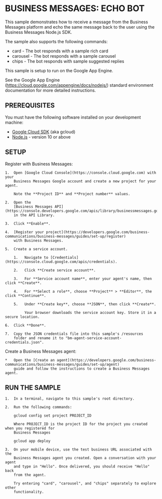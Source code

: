 # BUSINESS MESSAGES: ECHO BOT

This sample demonstrates how to receive a message from the Business Messages
platform and echo the same message back to the user using the Business Messages
Node.js SDK.

The sample also supports the following commands:
* card - The bot responds with a sample rich card
* carousel - The bot responds with a sample carousel
* chips - The bot responds with sample suggested replies

This sample is setup to run on the Google App Engine.

See the Google App Engine (https://cloud.google.com/appengine/docs/nodejs/) standard environment
documentation for more detailed instructions.

## PREREQUISITES

You must have the following software installed on your development machine:

* [Google Cloud SDK](https://cloud.google.com/sdk/) (aka gcloud)
* [Node.js](https://nodejs.org/en/) - version 10 or above

## SETUP

Register with Business Messages:

    1.  Open [Google Cloud Console](https://console.cloud.google.com) with your
        Business Messages Google account and create a new project for your agent.

        Note the **Project ID** and **Project number** values.

    2.  Open the
        [Business Messages API](https://console.developers.google.com/apis/library/businessmessages.googleapis.com)
        in the API Library.

    3.  Click **Enable**.

    4.  [Register your project](https://developers.google.com/business-communications/business-messages/guides/set-up/register)
        with Business Messages.

    5.  Create a service account.

        1.   Navigate to [Credentials](https://console.cloud.google.com/apis/credentials).

        2.   Click **Create service account**.

        3.   For **Service account name**, enter your agent's name, then click **Create**.

        4.   For **Select a role**, choose **Project** > **Editor**, the click **Continue**.

        5.   Under **Create key**, choose **JSON**, then click **Create**.

             Your browser downloads the service account key. Store it in a secure location.

    6.  Click **Done**.

    7.  Copy the JSON credentials file into this sample's /resources
        folder and rename it to "bm-agent-service-account-credentials.json".
        
Create a Business Messages agent:

    *   Open the [Create an agent](https://developers.google.com/business-communications/business-messages/guides/set-up/agent)
        guide and follow the instructions to create a Business Messages agent.

## RUN THE SAMPLE

    1.  In a terminal, navigate to this sample's root directory.

    2.  Run the following commands:

        gcloud config set project PROJECT_ID

        Where PROJECT_ID is the project ID for the project you created when you registered for
        Business Messages

        gcloud app deploy

    3.  On your mobile device, use the test business URL associated with the
        Business Messages agent you created. Open a conversation with your agent
        and type in "Hello". Once delivered, you should receive "Hello" back
        from the agent.

        Try entering "card", "carousel", and "chips" separately to explore other
        functionality.
